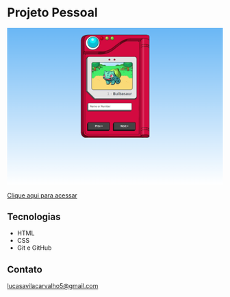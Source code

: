 # Projeto Pessoal

![preview](./.github/preview.png)

[Clique aqui para acessar](https://lucas-avila-carvalho.github.io/Pokedex/)

## Tecnologias

- HTML
- CSS
- Git e GitHub

## Contato

lucasavilacarvalho5@gmail.com
